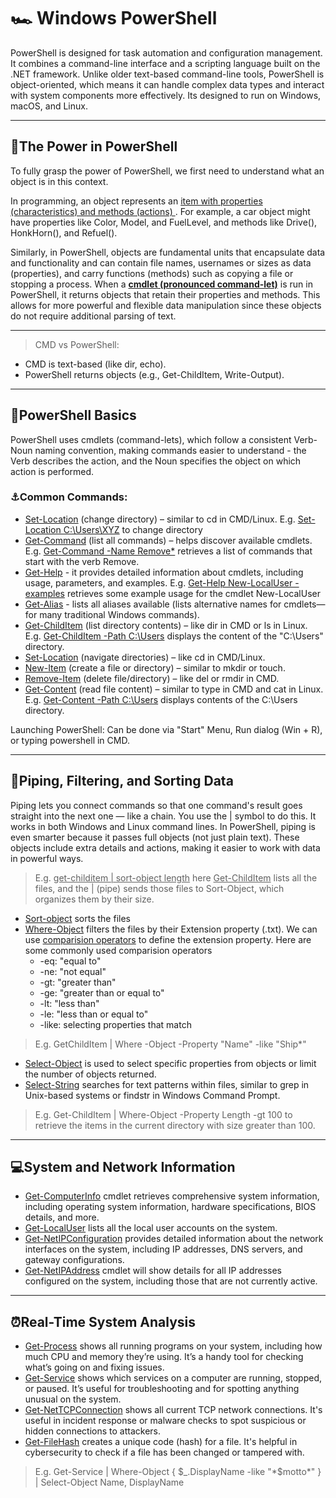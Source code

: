 # 🏎 Windows PowerShell

PowerShell is designed for task automation and configuration management. It combines a command-line interface and a scripting language built on the .NET framework. Unlike older text-based command-line tools, PowerShell is object-oriented, which means it can handle complex data types and interact with system components more effectively. Its designed to run on Windows, macOS, and Linux.

---

## 🌋The Power in PowerShell
To fully grasp the power of PowerShell, we first need to understand what an object is in this context.

In programming, an object represents an <ins> item with properties (characteristics) and methods (actions) </ins>. For example, a car object might have properties like Color, Model, and FuelLevel, and methods like Drive(), HonkHorn(), and Refuel().

Similarly, in PowerShell, objects are fundamental units that encapsulate data and functionality and can contain file names, usernames or sizes as data (properties), and carry functions (methods) such as copying a file or stopping a process. When a <ins>**cmdlet (pronounced command-let)**</ins> is run in PowerShell, it returns objects that retain their properties and methods. This allows for more powerful and flexible data manipulation since these objects do not require additional parsing of text.

---
> CMD vs PowerShell:

- CMD is text-based (like dir, echo).
- PowerShell returns objects (e.g., Get-ChildItem, Write-Output).

---

## 🧪PowerShell Basics

PowerShell uses cmdlets (command-lets), which follow a consistent Verb-Noun naming convention, making commands easier to understand - the Verb describes the action, and the Noun specifies the object on which action is performed.

### ⚓Common Commands:

- <ins>Set-Location</ins> (change directory) – similar to cd in CMD/Linux. E.g. <ins>Set-Location C:\Users\XYZ</ins> to change directory
- <ins>Get-Command</ins> (list all commands) – helps discover available cmdlets. E.g. <ins>Get-Command -Name Remove*</ins> retrieves a list of commands that start with the verb Remove.
- <ins>Get-Help</ins> - it provides detailed information about cmdlets, including usage, parameters, and examples. E.g. <ins>Get-Help New-LocalUser -examples</ins> retrieves some example usage for the cmdlet New-LocalUser
- <ins>Get-Alias</ins> - lists all aliases available (lists alternative names for cmdlets— for many traditional Windows commands).
- <ins>Get-ChildItem</ins> (list directory contents) – like dir in CMD or ls in Linux. E.g. <ins>Get-ChildItem -Path C:\Users</ins> displays the content of the "C:\Users" directory.
- <ins>Set-Location</ins> (navigate directories) – like cd in CMD/Linux.
- <ins>New-Item</ins> (create a file or directory) – similar to mkdir or touch.
- <ins>Remove-Item</ins> (delete file/directory) – like del or rmdir in CMD.
- <ins>Get-Content</ins> (read file content) – similar to type in CMD and cat in Linux. E.g. <ins>Get-Content -Path C:\Users</ins> displays contents of the C:\Users directory.
  
Launching PowerShell: Can be done via "Start" Menu, Run dialog (Win + R), or typing powershell in CMD.

---

## 🧩Piping, Filtering, and Sorting Data

Piping lets you connect commands so that one command's result goes straight into the next one — like a chain. You use the | symbol to do this. It works in both Windows and Linux command lines. In PowerShell, piping is even smarter because it passes full objects (not just plain text). These objects include extra details and actions, making it easier to work with data in powerful ways.

>E.g. <ins>get-childitem | sort-object length</ins> here <ins>Get-ChildItem</ins> lists all the files, and the | (pipe) sends those files to Sort-Object, which organizes them by their size.
- <ins>Sort-object</ins> sorts the files
- <ins>Where-Object</ins> filters the files by their Extension property (.txt). We can use <ins>comparision operators</ins> to define the extension property. Here are some commonly used comparision operators
  - -eq: "equal to"
  - -ne: "not equal"
  - -gt: "greater than"
  - -ge: "greater than or equal to"
  - -lt: "less than"
  - -le: "less than or equal to"
  - -like: selecting properties that match

> E.g. GetChildItem | Where -Object -Property "Name" -like "Ship*"
- <ins>Select-Object</ins> is used to select specific properties from objects or limit the number of objects returned.
- <ins>Select-String</ins> searches for text patterns within files, similar to grep in Unix-based systems or findstr in Windows Command Prompt.

> E.g. Get-ChildItem | Where-Object -Property Length -gt 100 to retrieve the items in the current directory with size greater than 100.

---

## 💻System and Network Information
- <ins>Get-ComputerInfo</ins> cmdlet retrieves comprehensive system information, including operating system information, hardware specifications, BIOS details, and more.
- <ins>Get-LocalUser</ins> lists all the local user accounts on the system.
- <ins>Get-NetIPConfiguration</ins> provides detailed information about the network interfaces on the system, including IP addresses, DNS servers, and gateway configurations.
- <ins>Get-NetIPAddress</ins> cmdlet will show details for all IP addresses configured on the system, including those that are not currently active.

---
## ⏰Real-Time System Analysis
- <ins>Get-Process</ins> shows all running programs on your system, including how much CPU and memory they’re using. It’s a handy tool for checking what’s going on and fixing issues.
- <ins>Get-Service</ins> shows which services on a computer are running, stopped, or paused. It’s useful for troubleshooting and for spotting anything unusual on the system.
- <ins>Get-NetTCPConnection</ins> shows all current TCP network connections. It's useful in incident response or malware checks to spot suspicious or hidden connections to attackers.
- <ins>Get-FileHash</ins> creates a unique code (hash) for a file. It's helpful in cybersecurity to check if a file has been changed or tampered with.
> E.g. Get-Service | Where-Object { $_.DisplayName -like "*$motto*" } | Select-Object Name, DisplayName




